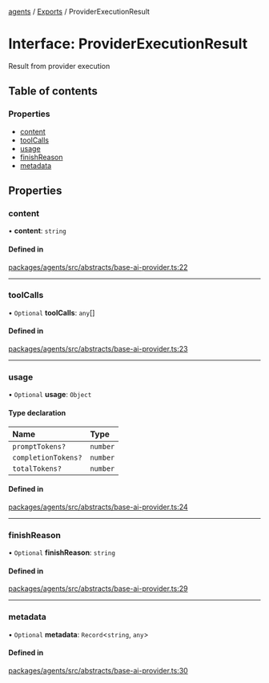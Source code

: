 <!-- 
 ⚠️  AUTO-GENERATED FILE - DO NOT EDIT MANUALLY
 This file is automatically generated by scripts/docs-generator.js
 To make changes, edit the source TypeScript files or update the generator script
-->

[agents](../../) / [Exports](../modules) / ProviderExecutionResult

# Interface: ProviderExecutionResult

Result from provider execution

## Table of contents

### Properties

- [content](ProviderExecutionResult#content)
- [toolCalls](ProviderExecutionResult#toolcalls)
- [usage](ProviderExecutionResult#usage)
- [finishReason](ProviderExecutionResult#finishreason)
- [metadata](ProviderExecutionResult#metadata)

## Properties

### content

• **content**: `string`

#### Defined in

[packages/agents/src/abstracts/base-ai-provider.ts:22](https://github.com/woojubb/robota/blob/c50179e56752f80ea03c64201e29ab12275152bf/packages/agents/src/abstracts/base-ai-provider.ts#L22)

___

### toolCalls

• `Optional` **toolCalls**: `any`[]

#### Defined in

[packages/agents/src/abstracts/base-ai-provider.ts:23](https://github.com/woojubb/robota/blob/c50179e56752f80ea03c64201e29ab12275152bf/packages/agents/src/abstracts/base-ai-provider.ts#L23)

___

### usage

• `Optional` **usage**: `Object`

#### Type declaration

| Name | Type |
| :------ | :------ |
| `promptTokens?` | `number` |
| `completionTokens?` | `number` |
| `totalTokens?` | `number` |

#### Defined in

[packages/agents/src/abstracts/base-ai-provider.ts:24](https://github.com/woojubb/robota/blob/c50179e56752f80ea03c64201e29ab12275152bf/packages/agents/src/abstracts/base-ai-provider.ts#L24)

___

### finishReason

• `Optional` **finishReason**: `string`

#### Defined in

[packages/agents/src/abstracts/base-ai-provider.ts:29](https://github.com/woojubb/robota/blob/c50179e56752f80ea03c64201e29ab12275152bf/packages/agents/src/abstracts/base-ai-provider.ts#L29)

___

### metadata

• `Optional` **metadata**: `Record`\<`string`, `any`\>

#### Defined in

[packages/agents/src/abstracts/base-ai-provider.ts:30](https://github.com/woojubb/robota/blob/c50179e56752f80ea03c64201e29ab12275152bf/packages/agents/src/abstracts/base-ai-provider.ts#L30)
